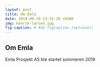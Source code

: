 ```yaml
---
layout: post
title: Om Emla
date: 2019-09-29 13:32:20 +0300
img: henrik-larsen.jpg
fig-caption: # Add figcaption (optional)
---
```

## Om Emla

Emla Prosjekt AS ble startet sommeren 2019 
